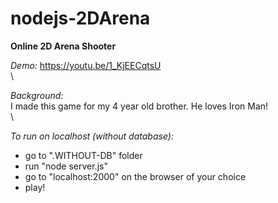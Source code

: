# nodejs-2DArena
**Online 2D Arena Shooter**

*Demo:*
https://youtu.be/1_KjEECqtsU    
\

*Background:*  
I made this game for my 4 year old brother. He loves Iron Man!    
\


*To run on localhost (without database):*
- go to ".WITHOUT-DB" folder
- run "node server.js"
- go to "localhost:2000" on the browser of your choice
- play!






